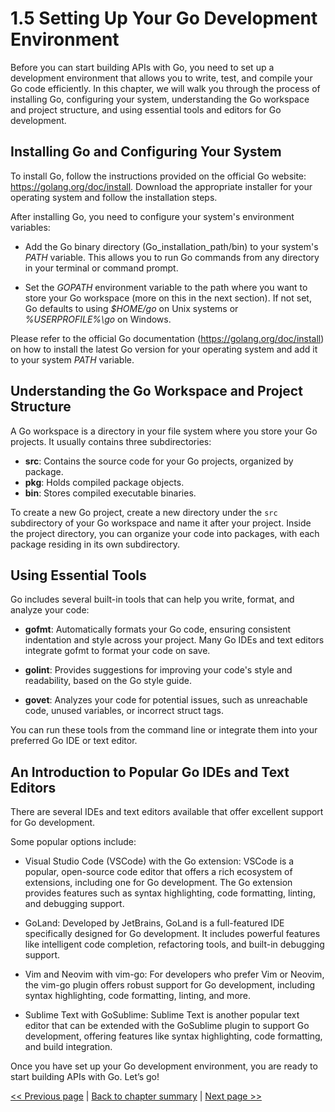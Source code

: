 # 1.5 Setting Up Your Go Development Environment

Before you can start building APIs with Go, you need to set up a development environment that allows you to write, test, and compile your Go code efficiently. In this chapter, we will walk you through the process of installing Go, configuring your system, understanding the Go workspace and project structure, and using essential tools and editors for Go development.

## Installing Go and Configuring Your System

To install Go, follow the instructions provided on the official Go website: https://golang.org/doc/install. 
Download the appropriate installer for your operating system and follow the installation steps.

After installing Go, you need to configure your system's environment variables:

- Add the Go binary directory (Go_installation_path/bin) to your system's _PATH_ variable. This allows you to run Go commands from any directory in your terminal or command prompt.
 
- Set the _GOPATH_ environment variable to the path where you want to store your Go workspace (more on this in the next section). If not set, Go defaults to using _$HOME/go_ on Unix systems or _%USERPROFILE%\go_ on Windows.
  
Please refer to the official Go documentation (https://golang.org/doc/install) on how to install the latest Go version for your operating system and add it to your system _PATH_ variable.

## Understanding the Go Workspace and Project Structure

A Go workspace is a directory in your file system where you store your Go projects. It usually contains three subdirectories:
- **src**: Contains the source code for your Go projects, organized by package.
- **pkg**: Holds compiled package objects.
- **bin**: Stores compiled executable binaries.
  
To create a new Go project, create a new directory under the `src` subdirectory of your Go workspace and name it after your project. Inside the project directory, you can organize your code into packages, with each package residing in its own subdirectory.
 
## Using Essential Tools

Go includes several built-in tools that can help you write, format, and analyze your code:

- **gofmt**: Automatically formats your Go code, ensuring consistent indentation and style across your project. Many Go IDEs and text editors integrate gofmt to format your code on save.
  
- **golint**: Provides suggestions for improving your code's style and readability, based on the Go style guide.
  
- **govet**: Analyzes your code for potential issues, such as unreachable code, unused variables, or incorrect struct tags.
  
You can run these tools from the command line or integrate them into your preferred Go IDE or text editor.

## An Introduction to Popular Go IDEs and Text Editors

There are several IDEs and text editors available that offer excellent support for Go development. 

Some popular options include:

- Visual Studio Code (VSCode) with the Go extension: VSCode is a popular, open-source code editor that offers a rich ecosystem of extensions, including one for Go development. The Go extension provides features such as syntax highlighting, code formatting, linting, and debugging support.
  
- GoLand: Developed by JetBrains, GoLand is a full-featured IDE specifically designed for Go development. It includes powerful features like intelligent code completion, refactoring tools, and built-in debugging support.
  
- Vim and Neovim with vim-go: For developers who prefer Vim or Neovim, the vim-go plugin offers robust support for Go development, including syntax highlighting, code formatting, linting, and more.

- Sublime Text with GoSublime: Sublime Text is another popular text editor that can be extended with the GoSublime plugin to support Go development, offering features like syntax highlighting, code formatting, and build integration.
  
Once you have set up your Go development environment, you are ready to start building APIs with Go. Let’s go!


[<< Previous page](1.4-go-standard-library.md) | [Back to chapter summary](1-get-started-with-go.md) | [Next page >>](1.6-your-first-go-api.md)